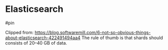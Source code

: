 # Elasticsearch

#pin

Clipped from: https://blog.softwaremill.com/6-not-so-obvious-things-about-elasticsearch-422491494aa4
The rule of thumb is that shards should consists of 20–40 GB of data.
